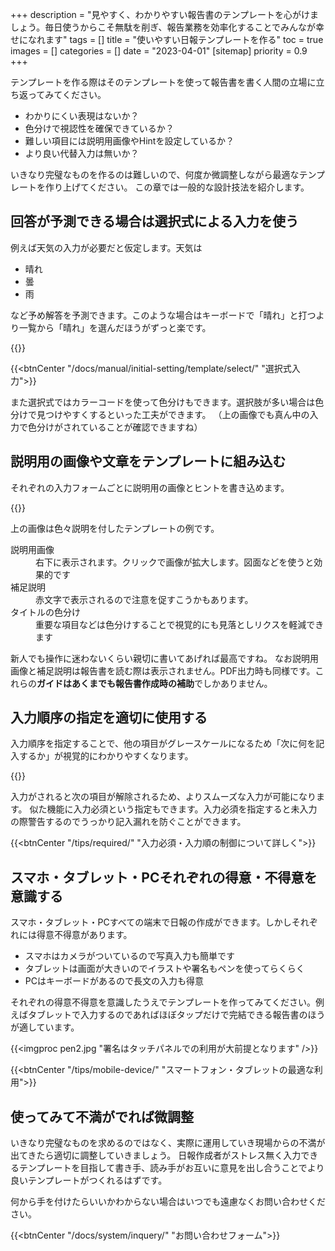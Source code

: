 +++
description = "見やすく、わかりやすい報告書のテンプレートを心がけましょう。毎日使うからこそ無駄を削ぎ、報告業務を効率化することでみんなが幸せになれます"
tags = []
title = "使いやすい日報テンプレートを作る"
toc = true
images = []
categories = []
date = "2023-04-01"
[sitemap]
  priority = 0.9
+++

テンプレートを作る際はそのテンプレートを使って報告書を書く人間の立場に立ち返ってみてください。

- わかりにくい表現はないか？
- 色分けで視認性を確保できているか？
- 難しい項目には説明用画像やHintを設定しているか？
- より良い代替入力は無いか？

いきなり完璧なものを作るのは難しいので、何度か微調整しながら最適なテンプレートを作り上げてください。
この章では一般的な設計技法を紹介します。

## 回答が予測できる場合は選択式による入力を使う

例えば天気の入力が必要だと仮定します。天気は

- 晴れ
- 曇
- 雨

など予め解答を予測できます。このような場合はキーボードで「晴れ」と打つより一覧から「晴れ」を選んだほうがずっと楽です。

{{<icatch filename="select" msg="結果が同じなら楽な 入力の方が絶対良い" title="同じ設問で入力方法を3種類表示しました。それぞれメリット・デメリットがあります。" fontsize="30px" alice="shield">}}

{{<btnCenter "/docs/manual/initial-setting/template/select/" "選択式入力">}}

また選択式ではカラーコードを使って色分けもできます。選択肢が多い場合は色分けで見つけやすくするといった工夫ができます。
（上の画像でも真ん中の入力で色分けがされていることが確認できますね）


## 説明用の画像や文章をテンプレートに組み込む

それぞれの入力フォームごとに説明用の画像とヒントを書き込めます。

{{<appscreen filename="report-guide-memo" title="表現が曖昧な項目ではメモや説明用画像を付けてスタッフが迷わないようにガイドする">}}

上の画像は色々説明を付したテンプレートの例です。

<dl class="basic">
<dt>説明用画像</dt>
<dd>右下に表示されます。クリックで画像が拡大します。図面などを使うと効果的です</dd>
<dt>補足説明</dt>
<dd>赤文字で表示されるので注意を促すこうかもあります。</dd>
<dt>タイトルの色分け</dt>
<dd>重要な項目などは色分けすることで視覚的にも見落としリクスを軽減できます</dd>
</dl>

新人でも操作に迷わないくらい親切に書いてあげれば最高ですね。
なお説明用画像と補足説明は報告書を読む際は表示されません。PDF出力時も同様です。これらの**ガイドはあくまでも報告書作成時の補助**でしかありません。

## 入力順序の指定を適切に使用する

入力順序を指定することで、他の項目がグレースケールになるため「次に何を記入するか」が視覚的にわかりやすくなります。

{{<icatch filename="input-order" msg="入力順を指定すれば 次の入力項目が明確" title="入力の必須が空欄の場合は日報が提出できません" fontsize="30px" alice="here">}}

入力がされると次の項目が解除されるため、よりスムーズな入力が可能になります。
似た機能に入力必須という指定もできます。入力必須を指定すると未入力の際警告するのでうっかり記入漏れを防ぐことができます。


{{<btnCenter "/tips/required/" "入力必須・入力順の制御について詳しく">}}

## スマホ・タブレット・PCそれぞれの得意・不得意を意識する

スマホ・タブレット・PCすべての端末で日報の作成ができます。しかしそれぞれには得意不得意があります。


- スマホはカメラがついているので写真入力も簡単です
- タブレットは画面が大きいのでイラストや署名もペンを使ってらくらく
- PCはキーボードがあるので長文の入力も得意

それぞれの得意不得意を意識したうえでテンプレートを作ってみてください。例えばタブレットで入力するのであればほぼタップだけで完結できる報告書のほうが適しています。


{{<imgproc pen2.jpg "署名はタッチパネルでの利用が大前提となります" />}}

{{<btnCenter "/tips/mobile-device/" "スマートフォン・タブレットの最適な利用">}}

## 使ってみて不満がでれば微調整

いきなり完璧なものを求めるのではなく、実際に運用していき現場からの不満が出てきたら適切に調整していきましょう。
日報作成者がストレス無く入力できるテンプレートを目指して書き手、読み手がお互いに意見を出し合うことでより良いテンプレートがつくれるはずです。

何から手を付けたらいいかわからない場合はいつでも遠慮なくお問い合わせください。

{{<btnCenter "/docs/system/inquery/" "お問い合わせフォーム">}}

